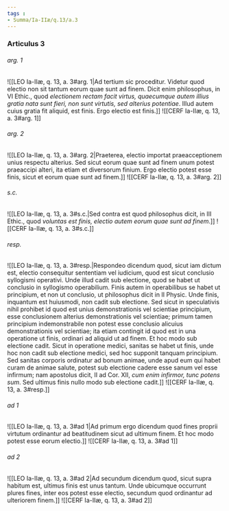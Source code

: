 ```yaml
---
tags : 
- Summa/Ia-IIæ/q.13/a.3
---
```


### Articulus 3

###### arg. 1
![[LEO Ia-IIæ, q. 13, a. 3#arg. 1|Ad tertium sic proceditur. Videtur quod electio non sit tantum eorum quae sunt ad finem. Dicit enim philosophus, in VI Ethic., quod *electionem rectam facit virtus, quaecumque autem illius gratia nata sunt fieri, non sunt virtutis, sed alterius potentiae*. Illud autem cuius gratia fit aliquid, est finis. Ergo electio est finis.]]
![[CERF Ia-IIæ, q. 13, a. 3#arg. 1]]

###### arg. 2
![[LEO Ia-IIæ, q. 13, a. 3#arg. 2|Praeterea, electio importat praeacceptionem unius respectu alterius. Sed sicut eorum quae sunt ad finem unum potest praeaccipi alteri, ita etiam et diversorum finium. Ergo electio potest esse finis, sicut et eorum quae sunt ad finem.]]
![[CERF Ia-IIæ, q. 13, a. 3#arg. 2]]

###### s.c.
![[LEO Ia-IIæ, q. 13, a. 3#s.c.|Sed contra est quod philosophus dicit, in III Ethic., quod *voluntas est finis, electio autem eorum quae sunt ad finem*.]]
![[CERF Ia-IIæ, q. 13, a. 3#s.c.]]

###### resp.
![[LEO Ia-IIæ, q. 13, a. 3#resp.|Respondeo dicendum quod, sicut iam dictum est, electio consequitur sententiam vel iudicium, quod est sicut conclusio syllogismi operativi. Unde illud cadit sub electione, quod se habet ut conclusio in syllogismo operabilium. Finis autem in operabilibus se habet ut principium, et non ut conclusio, ut philosophus dicit in II Physic. Unde finis, inquantum est huiusmodi, non cadit sub electione. Sed sicut in speculativis nihil prohibet id quod est unius demonstrationis vel scientiae principium, esse conclusionem alterius demonstrationis vel scientiae; primum tamen principium indemonstrabile non potest esse conclusio alicuius demonstrationis vel scientiae; ita etiam contingit id quod est in una operatione ut finis, ordinari ad aliquid ut ad finem. Et hoc modo sub electione cadit. Sicut in operatione medici, sanitas se habet ut finis, unde hoc non cadit sub electione medici, sed hoc supponit tanquam principium. Sed sanitas corporis ordinatur ad bonum animae, unde apud eum qui habet curam de animae salute, potest sub electione cadere esse sanum vel esse infirmum; nam apostolus dicit, II ad Cor. XII, *cum enim infirmor, tunc potens sum*. Sed ultimus finis nullo modo sub electione cadit.]]
![[CERF Ia-IIæ, q. 13, a. 3#resp.]]

###### ad 1
![[LEO Ia-IIæ, q. 13, a. 3#ad 1|Ad primum ergo dicendum quod fines proprii virtutum ordinantur ad beatitudinem sicut ad ultimum finem. Et hoc modo potest esse eorum electio.]]
![[CERF Ia-IIæ, q. 13, a. 3#ad 1]]

###### ad 2
![[LEO Ia-IIæ, q. 13, a. 3#ad 2|Ad secundum dicendum quod, sicut supra habitum est, ultimus finis est unus tantum. Unde ubicumque occurrunt plures fines, inter eos potest esse electio, secundum quod ordinantur ad ulteriorem finem.]]
![[CERF Ia-IIæ, q. 13, a. 3#ad 2]]

